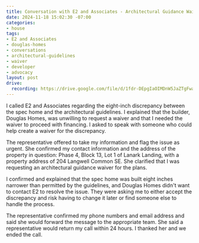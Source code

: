 ```yaml
---
title: Conversation with E2 and Associates - Architectural Guidance Waiver
date: 2024-11-18 15:02:30 -07:00
categories:
- house
tags:
- E2 and Associates
- douglas-homes
- conversations
- architectural-guidelines
- waiver
- developer
- advocacy
layout: post
drive:
  recording: https://drive.google.com/file/d/1fdr-DEpgIaOIMDnW5JaZTgFwaXDf04nz/view?usp=drive_link
---
```


I called E2 and Associates regarding the eight-inch discrepancy between the spec home and the architectural guidelines. I explained that the builder, Douglas Homes, was unwilling to request a waiver and that I needed the waiver to proceed with financing. I asked to speak with someone who could help create a waiver for the discrepancy.

The representative offered to take my information and flag the issue as urgent. She confirmed my contact information and the address of the property in question: Phase 4, Block 13, Lot 1 of Lanark Landing, with a property address of 204 Langwell Common SE. She clarified that I was requesting an architectural guidance waiver for the plans.

I confirmed and explained that the spec home was built eight inches narrower than permitted by the guidelines, and Douglas Homes didn't want to contact E2 to resolve the issue. They were asking me to either accept the discrepancy and risk having to change it later or find someone else to handle the process.

The representative confirmed my phone numbers and email address and said she would forward the message to the appropriate team. She said a representative would return my call within 24 hours. I thanked her and we ended the call. 